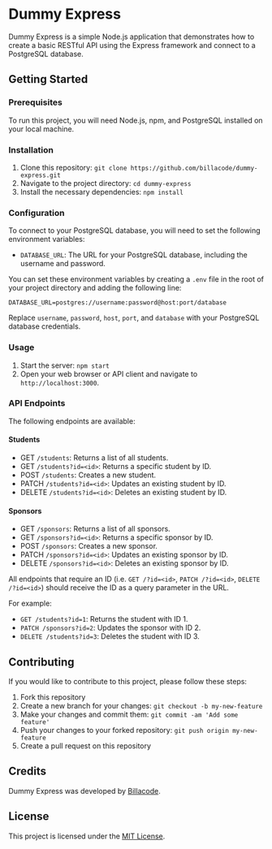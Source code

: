 # Dummy Express

Dummy Express is a simple Node.js application that demonstrates how to create a basic RESTful API using the Express framework and connect to a PostgreSQL database.

## Getting Started

### Prerequisites

To run this project, you will need Node.js, npm, and PostgreSQL installed on your local machine.

### Installation

1. Clone this repository: `git clone https://github.com/billacode/dummy-express.git`
2. Navigate to the project directory: `cd dummy-express`
3. Install the necessary dependencies: `npm install`

### Configuration

To connect to your PostgreSQL database, you will need to set the following environment variables:

- `DATABASE_URL`: The URL for your PostgreSQL database, including the username and password.

You can set these environment variables by creating a `.env` file in the root of your project directory and adding the following line:

`DATABASE_URL=postgres://username:password@host:port/database`


Replace `username`, `password`, `host`, `port`, and `database` with your PostgreSQL database credentials.

### Usage

1. Start the server: `npm start`
2. Open your web browser or API client and navigate to `http://localhost:3000`.

### API Endpoints

The following endpoints are available:

#### Students

- GET `/students`: Returns a list of all students.
- GET `/students?id=<id>`: Returns a specific student by ID.
- POST `/students`: Creates a new student.
- PATCH `/students?id=<id>`: Updates an existing student by ID.
- DELETE `/students?id=<id>`: Deletes an existing student by ID.

#### Sponsors

- GET `/sponsors`: Returns a list of all sponsors.
- GET `/sponsors?id=<id>`: Returns a specific sponsor by ID.
- POST `/sponsors`: Creates a new sponsor.
- PATCH `/sponsors?id=<id>`: Updates an existing sponsor by ID.
- DELETE `/sponsors?id=<id>`: Deletes an existing sponsor by ID.

All endpoints that require an ID (i.e. `GET /?id=<id>`, `PATCH /?id=<id>`, `DELETE /?id=<id>`) should receive the ID as a query parameter in the URL.

For example:

- `GET /students?id=1`: Returns the student with ID 1.
- `PATCH /sponsors?id=2`: Updates the sponsor with ID 2.
- `DELETE /students?id=3`: Deletes the student with ID 3.

## Contributing

If you would like to contribute to this project, please follow these steps:

1. Fork this repository
2. Create a new branch for your changes: `git checkout -b my-new-feature`
3. Make your changes and commit them: `git commit -am 'Add some feature'`
4. Push your changes to your forked repository: `git push origin my-new-feature`
5. Create a pull request on this repository

## Credits

Dummy Express was developed by [Billacode](https://github.com/billacode).

## License

This project is licensed under the [MIT License](https://opensource.org/licenses/MIT).
